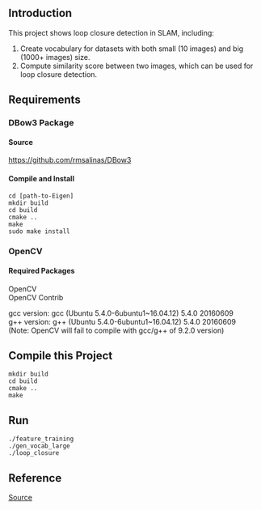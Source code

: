 ## Introduction
This project shows loop closure detection in SLAM, including:  
1. Create vocabulary for datasets with both small (10 images) and big (1000+ images) size.
2. Compute similarity score between two images, which can be used for loop closure detection.

## Requirements

### DBow3 Package
#### Source
https://github.com/rmsalinas/DBow3

#### Compile and Install
```
cd [path-to-Eigen]
mkdir build
cd build
cmake ..
make 
sudo make install 
```

### OpenCV
#### Required Packages
OpenCV  
OpenCV Contrib

gcc version: gcc (Ubuntu 5.4.0-6ubuntu1~16.04.12) 5.4.0 20160609   
g++ version: g++ (Ubuntu 5.4.0-6ubuntu1~16.04.12) 5.4.0 20160609  
(Note: OpenCV will fail to compile with gcc/g++ of 9.2.0 version)

## Compile this Project
```
mkdir build
cd build
cmake ..
make 
```

## Run
```
./feature_training  
./gen_vocab_large  
./loop_closure  
```


## Reference
[Source](https://github.com/HugoNip/slambook2/tree/master/ch11)
